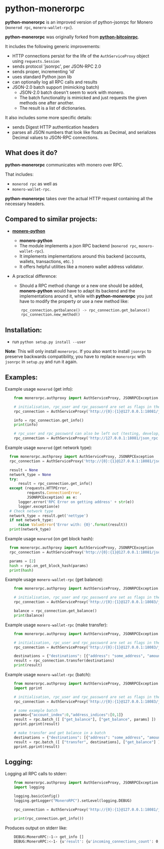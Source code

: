 # python-monerorpc
**python-monerorpc** is an improved version of python-jsonrpc for Monero (`monerod rpc`, `monero-wallet-rpc`).

**python-monerorpc** was originally forked from [**python-bitcoinrpc**](https://github.com/jgarzik/python-bitcoinrpc).

It includes the following generic improvements:

- HTTP connections persist for the life of the `AuthServiceProxy` object using `requests.Session`
- sends protocol 'jsonrpc', per JSON-RPC 2.0
- sends proper, incrementing 'id'
- uses standard Python json lib
- can optionally log all RPC calls and results
- JSON-2.0 batch support (mimicking batch)
  + JSON-2.0 batch doesn't seem to work with monero.
  + The batch functionality is mimicked and just requests the given methods one after another.
  + The result is a list of dictionaries.

It also includes some more specific details:

- sends Digest HTTP authentication headers
- parses all JSON numbers that look like floats as Decimal,
  and serializes Decimal values to JSON-RPC connections.

What does it do?
---
**python-monerorpc** communicates with monero over RPC.

That includes:
* `monerod rpc` as well as
* `monero-wallet-rpc`.

**python-monerorpc** takes over the actual HTTP request containing all the necessary headers.

## Compared to similar projects:
* [**monero-python**](https://github.com/emesik/monero-python)
  - **monero-python**
  - The module implements a json RPC backend (`monerod rpc`, `monero-wallet-rpc`).
  - It implements implementations around this backend (accounts, wallets, transactions, etc. )
  - It offers helpful utilities like a monero wallet address validator.
* A practical difference:
  - Should a RPC method change or a new one should be added, **monero-python** would have to adapt its backend and the implementations around it, while with **python-monerorpc** you just have to modify the property or use a new method like:

  ```python
      rpc_connection.getbalance() -> rpc_connection.get_balance()
      rpc_connection.new_method()
  ```


## Installation:

- run `python setup.py install --user`

**Note**: This will only install `monerorpc`. If you also want to install `jsonrpc` to preserve
backwards compatibility, you have to replace `monerorpc` with `jsonrpc` in `setup.py` and run it again.

## Examples:
Example usage `monerod` (get info):

```python
    from monerorpc.authproxy import AuthServiceProxy, JSONRPCException

    # initialisation, rpc_user and rpc_password are set as flags in the cli command
    rpc_connection = AuthServiceProxy('http://{0}:{1}@127.0.0.1:18081/json_rpc'.format(rpc_user, rpc_password))

    info = rpc_connection.get_info()
    print(info)

    # rpc_user and rpc_password can also be left out (testing, develop, not recommended)
    rpc_connection = AuthServiceProxy('http://127.0.0.1:18081/json_rpc')
```

Example usage `monerod` (get network type):

```python
  from monerorpc.authproxy import AuthServiceProxy, JSONRPCException
  rpc_connection = AuthServiceProxy('http://{0}:{1}@127.0.0.1:18081/json_rpc'.format(rpc_user, rpc_password))

  result = None
  network_type = None
  try:
      result = rpc_connection.get_info()
  except (requests.HTTPError,
          requests.ConnectionError,
          JSONRPCException) as e:
      logger.error('RPC Error on getting address' + str(e))
      logger.exception(e)
  # Check network type
  network_type = result.get('nettype')
  if not network_type:
      raise ValueError('Error with: {0}'.format(result))
  print(network_type)
```

Example usage `monerod` (on get block hash):

```python
  from monerorpc.authproxy import AuthServiceProxy, JSONRPCException
  rpc_connection = AuthServiceProxy('http://{0}:{1}@127.0.0.1:18081/json_rpc'.format(rpc_user, rpc_password))

  params = [2]
  hash = rpc.on_get_block_hash(params)
  print(hash)
```

Example usage `monero-wallet-rpc` (get balance):

```python
    from monerorpc.authproxy import AuthServiceProxy, JSONRPCException

    # initialisation, rpc_user and rpc_password are set as flags in the cli command
    rpc_connection = AuthServiceProxy('http://{0}:{1}@127.0.0.1:18083/json_rpc'.format(rpc_user, rpc_password))

    balance = rpc_connection.get_balance()
    print(balance)
```

Example usage `monero-wallet-rpc` (make transfer):

```python
    from monerorpc.authproxy import AuthServiceProxy, JSONRPCException

    # initialisation, rpc_user and rpc_password are set as flags in the cli command
    rpc_connection = AuthServiceProxy('http://{0}:{1}@127.0.0.1:18083/json_rpc'.format(rpc_user, rpc_password))

    destinations = {"destinations": [{"address": "some_address", "amount": 1}], "mixin": 10}
    result = rpc_connection.transfer(destinations)
    print(result)
```

Example usage `monero-wallet-rpc` (batch):

```python
    from monerorpc.authproxy import AuthServiceProxy, JSONRPCException
    import pprint

    # initialisation, rpc_user and rpc_password are set as flags in the cli command
    rpc_connection = AuthServiceProxy('http://{0}:{1}@127.0.0.1:18083/json_rpc'.format(rpc_user, rpc_password))

    # some example batch
    params={"account_index":0,"address_indices":[0,1]}
    result = rpc.batch_([ ["get_balance"], ["get_balance", params] ])
    pprint.pprint(result)

    # make transfer and get balance in a batch
    destinations = {"destinations": [{"address": "some_address", "amount": 1}], "mixin": 10}
    result = rpc.batch_([ ["transfer", destinations], ["get_balance"] ])
    pprint.pprint(result)
```

## Logging:
Logging all RPC calls to stderr:

```python
    from monerorpc.authproxy import AuthServiceProxy, JSONRPCException
    import logging

    logging.basicConfig()
    logging.getLogger("MoneroRPC").setLevel(logging.DEBUG)

    rpc_connection = AuthServiceProxy('http://{0}:{1}@127.0.0.1:18081/json_rpc'.format(rpc_user, rpc_password))

    print(rpc_connection.get_info())
```

Produces output on stderr like:

```bash
    DEBUG:MoneroRPC:-1-> get_info []
    DEBUG:MoneroRPC:<-1- {u'result': {u'incoming_connections_count': 0, ...etc }
```
